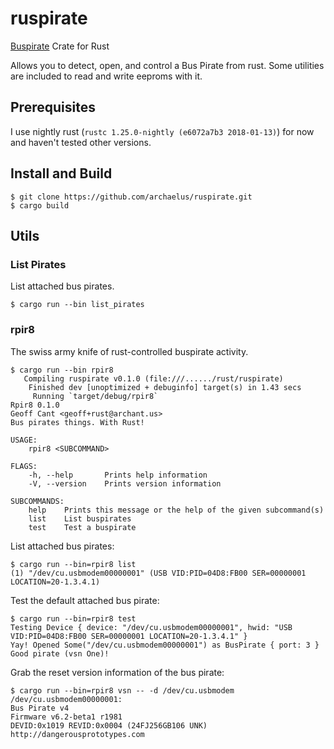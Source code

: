 # ruspirate
[Buspirate](http://dangerousprototypes.com/docs/Bus_Pirate) Crate for Rust

Allows you to detect, open, and control a Bus Pirate from rust. Some utilities are included to read and write eeproms with it.

## Prerequisites

I use nightly rust (`rustc 1.25.0-nightly (e6072a7b3 2018-01-13)`) for now and haven't tested other versions.

## Install and Build

    $ git clone https://github.com/archaelus/ruspirate.git
    $ cargo build

## Utils

### List Pirates

List attached bus pirates.

    $ cargo run --bin list_pirates

### rpir8

The swiss army knife of rust-controlled buspirate activity.

    $ cargo run --bin rpir8
       Compiling ruspirate v0.1.0 (file:///....../rust/ruspirate)
        Finished dev [unoptimized + debuginfo] target(s) in 1.43 secs
         Running `target/debug/rpir8`
    Rpir8 0.1.0
    Geoff Cant <geoff+rust@archant.us>
    Bus pirates things. With Rust!
    
    USAGE:
        rpir8 <SUBCOMMAND>
    
    FLAGS:
        -h, --help       Prints help information
        -V, --version    Prints version information
    
    SUBCOMMANDS:
        help    Prints this message or the help of the given subcommand(s)
        list    List buspirates
        test    Test a buspirate

List attached bus pirates:

    $ cargo run --bin=rpir8 list
    (1) "/dev/cu.usbmodem00000001" (USB VID:PID=04D8:FB00 SER=00000001 LOCATION=20-1.3.4.1)

Test the default attached bus pirate:

    $ cargo run --bin=rpir8 test
    Testing Device { device: "/dev/cu.usbmodem00000001", hwid: "USB VID:PID=04D8:FB00 SER=00000001 LOCATION=20-1.3.4.1" }
    Yay! Opened Some("/dev/cu.usbmodem00000001") as BusPirate { port: 3 }
    Good pirate (vsn One)!

Grab the reset version information of the bus pirate:

    $ cargo run --bin=rpir8 vsn -- -d /dev/cu.usbmodem
    /dev/cu.usbmodem00000001:
    Bus Pirate v4
    Firmware v6.2-beta1 r1981 
    DEVID:0x1019 REVID:0x0004 (24FJ256GB106 UNK)
    http://dangerousprototypes.com
